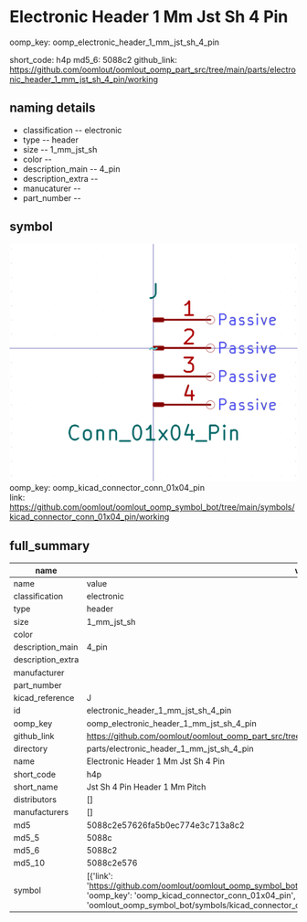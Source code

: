 # Electronic Header 1 Mm Jst Sh 4 Pin
oomp_key: oomp_electronic_header_1_mm_jst_sh_4_pin 


short_code: h4p
md5_6: 5088c2
github_link: https://github.com/oomlout/oomlout_oomp_part_src/tree/main/parts/electronic_header_1_mm_jst_sh_4_pin/working
## naming details
* classification -- electronic
* type -- header
* size -- 1_mm_jst_sh
* color -- 
* description_main -- 4_pin
* description_extra -- 
* manucaturer -- 
* part_number -- 



## symbol

![](symbol/0/working/working_600.png)  
oomp_key: oomp_kicad_connector_conn_01x04_pin  
link: https://github.com/oomlout/oomlout_oomp_symbol_bot/tree/main/symbols/kicad_connector_conn_01x04_pin/working  


## full_summary
| name | value | 
| --- | --- | 
| name | value | 
| classification | electronic | 
| type | header | 
| size | 1_mm_jst_sh | 
| color |  | 
| description_main | 4_pin | 
| description_extra |  | 
| manufacturer |  | 
| part_number |  | 
| kicad_reference | J | 
| id | electronic_header_1_mm_jst_sh_4_pin | 
| oomp_key | oomp_electronic_header_1_mm_jst_sh_4_pin | 
| github_link | https://github.com/oomlout/oomlout_oomp_part_src/tree/main/parts/electronic_header_1_mm_jst_sh_4_pin/working | 
| directory | parts/electronic_header_1_mm_jst_sh_4_pin | 
| name | Electronic Header 1 Mm Jst Sh 4 Pin | 
| short_code | h4p | 
| short_name | Jst Sh 4 Pin Header 1 Mm Pitch | 
| distributors | [] | 
| manufacturers | [] | 
| md5 | 5088c2e57626fa5b0ec774e3c713a8c2 | 
| md5_5 | 5088c | 
| md5_6 | 5088c2 | 
| md5_10 | 5088c2e576 | 
| symbol | [{'link': 'https://github.com/oomlout/oomlout_oomp_symbol_bot/tree/main/symbols/kicad_connector_conn_01x04_pin', 'oomp_key': 'oomp_kicad_connector_conn_01x04_pin', 'directory': 'oomlout_oomp_symbol_bot/symbols/kicad_connector_conn_01x04_pin//working/working.kicad_sym'}] | 
